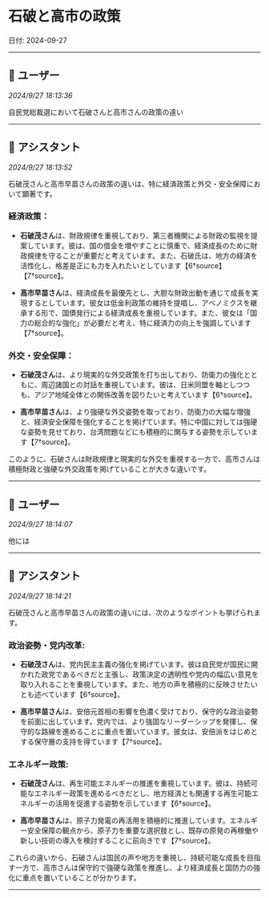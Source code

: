 # 石破と高市の政策

日付: 2024-09-27

---

## 👤 ユーザー
*2024/9/27 18:13:36*

自民党総裁選において石破さんと高市さんの政策の違い

---

## 🤖 アシスタント
*2024/9/27 18:13:52*

石破茂さんと高市早苗さんの政策の違いは、特に経済政策と外交・安全保障において顕著です。

### 経済政策：
- **石破茂さん**は、財政規律を重視しており、第三者機関による財政の監視を提案しています。彼は、国の借金を増やすことに慎重で、経済成長のために財政規律を守ることが重要だと考えています。また、石破氏は、地方の経済を活性化し、格差是正にも力を入れたいとしています【6†source】【7†source】。
  
- **高市早苗さん**は、経済成長を最優先とし、大胆な財政出動を通じて成長を実現するとしています。彼女は低金利政策の維持を提唱し、アベノミクスを継承する形で、国債発行による経済成長を重視しています。また、彼女は「国力の総合的な強化」が必要だと考え、特に経済力の向上を強調しています【7†source】。

### 外交・安全保障：
- **石破茂さん**は、より現実的な外交政策を打ち出しており、防衛力の強化とともに、周辺諸国との対話を重視しています。彼は、日米同盟を軸としつつも、アジア地域全体との関係改善を図りたいと考えています【6†source】。

- **高市早苗さん**は、より強硬な外交姿勢を取っており、防衛力の大幅な増強と、経済安全保障を強化することを掲げています。特に中国に対しては強硬な姿勢を見せており、台湾問題などにも積極的に関与する姿勢を示しています【7†source】。

このように、石破さんは財政規律と現実的な外交を重視する一方で、高市さんは積極財政と強硬な外交政策を掲げていることが大きな違いです。

---

## 👤 ユーザー
*2024/9/27 18:14:07*

他には

---

## 🤖 アシスタント
*2024/9/27 18:14:21*

石破茂さんと高市早苗さんの政策の違いには、次のようなポイントも挙げられます。

### 政治姿勢・党内改革:
- **石破茂さん**は、党内民主主義の強化を掲げています。彼は自民党が国民に開かれた政党であるべきだと主張し、政策決定の透明性や党内の幅広い意見を取り入れることを重視しています。また、地方の声を積極的に反映させたいとも述べています【6†source】。
  
- **高市早苗さん**は、安倍元首相の影響を色濃く受けており、保守的な政治姿勢を前面に出しています。党内では、より強固なリーダーシップを発揮し、保守的な路線を進めることに重点を置いています。彼女は、安倍派をはじめとする保守層の支持を得ています【7†source】。

### エネルギー政策:
- **石破茂さん**は、再生可能エネルギーの推進を重視しています。彼は、持続可能なエネルギー政策を進めるべきだとし、地方経済とも関連する再生可能エネルギーの活用を促進する姿勢を示しています【6†source】。
  
- **高市早苗さん**は、原子力発電の再活用を積極的に推進しています。エネルギー安全保障の観点から、原子力を重要な選択肢とし、既存の原発の再稼働や新しい技術の導入を検討することに前向きです【7†source】。

これらの違いから、石破さんは国民の声や地方を重視し、持続可能な成長を目指す一方で、高市さんは保守的で強硬な政策を推進し、より経済成長と国防力の強化に重点を置いていることが分かります。

---
